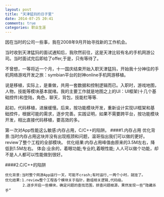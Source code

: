 ```yaml
---
layout: post
title: "天津猛犸的日子里"
date: 2014-07-25 20:41
comments: true
categories: 职业生涯
---
```


因在当时的公司一些事，我在2008年9月开始寻找新的工作机会。

当时收到天津猛犸的面试通知后，我欣然前往，这是天津比较有名的手机网游公司。当时面试完后即给了offer,于是，只有等待了。

不曾想，一等将近一个月，十一国庆结束开始入职天津猛犸，开始我十分神往的手机网络游戏开发之旅：symbian平台的封神online手机网游移植。

说是移植，实际上，是重做，共用一套数据和控制逻辑而已。入职时，游戏地图，人物，技能等模块基本就绪。我的主要工作就是地图之上的UI：UI框架(十几个基础控件)和登陆，角色，聊天，背包，技能栏等等.

起初，代码移植，进展缓慢。后来，按功能模块开发，重新设计实现UI框架和基础控件，根据可能的需求，逐步完善。实践证明，如果不需要跨平台，按功能模块开发，相比直接代码移植，要高效的多。

第一次对App性能这么敏感:内存占用，C/C++的陷阱。
####1.内存占用
    优化背景:当时内存占用这块并没有出现瓶颈和问题，温哥指出我们可以做的更好。
            review了整个工程的全部模块。
    优化结果:内存占用峰值由原来的3.5M左右，降低到1.5M左右。
    体会:业余的，着眼功能;专业的,着眼性能;
    人人可以做个功能，却不是人人都可以性能做到很好。
    
####2.C/C++的陷阱

    优化背景:当时整个网游App运行一天，可能不crash;有时运行,一两个小时，就挂了。
    优化结果:1.review整个工程各个模块关于指针，数组相关逻辑,代码级。
            2.逐步开启一些模块，确定问题的查找范围，排查问题根源，果然发现一些“隐藏杀手”
        
  





